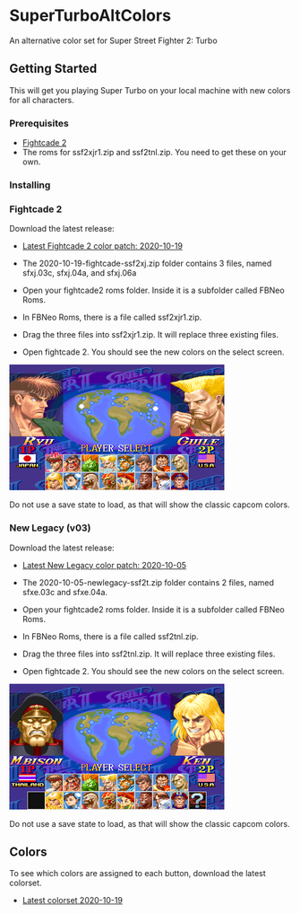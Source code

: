 # SuperTurboAltColors
An alternative color set for Super Street Fighter 2: Turbo

## Getting Started
This will get you playing Super Turbo on your local machine with new colors for all characters.

### Prerequisites
 * [Fightcade 2](http://www.fightcade.com/)
 * The roms for ssf2xjr1.zip and ssf2tnl.zip. You need to get these on your own.
 
### Installing

### Fightcade 2
Download the latest release:
 * [Latest Fightcade 2 color patch: 2020-10-19](roms/Fightcade/2020-10-19-fightcade-ssf2xj.zip?raw=true)
 
* The 2020-10-19-fightcade-ssf2xj.zip folder contains 3 files, named sfxj.03c, sfxj.04a, and sfxj.06a
* Open your fightcade2 roms folder. Inside it is a subfolder called FBNeo Roms. 
* In FBNeo Roms, there is a file called ssf2xjr1.zip.
* Drag the three files into ssf2xjr1.zip. It will replace three existing files.
* Open fightcade 2. You should see the new colors on the select screen.

 ![character select](images/characterselect.png)

Do not use a save state to load, as that will show the classic capcom colors.
 
### New Legacy (v03)
Download the latest release:
 * [Latest New Legacy color patch: 2020-10-05](roms/NewLegacy/2020-10-05-newlegacy-ssf2t.zip?raw=true)
 
* The 2020-10-05-newlegacy-ssf2t.zip folder contains 2 files, named sfxe.03c and sfxe.04a.
* Open your fightcade2 roms folder. Inside it is a subfolder called FBNeo Roms. 
* In FBNeo Roms, there is a file called ssf2tnl.zip.
* Drag the three files into ssf2tnl.zip. It will replace three existing files.
* Open fightcade 2. You should see the new colors on the select screen.

 ![character select new legacy](images/characterselect_newlegacy.png)

Do not use a save state to load, as that will show the classic capcom colors.

## Colors
To see which colors are assigned to each button, download the latest colorset.
 * [Latest colorset  2020-10-19](colorsets/2020-10-19-colorset.zip?raw=true)

